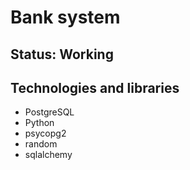 # Bank system

## Status: Working

## Technologies and libraries

* PostgreSQL
* Python
* psycopg2
* random
* sqlalchemy
